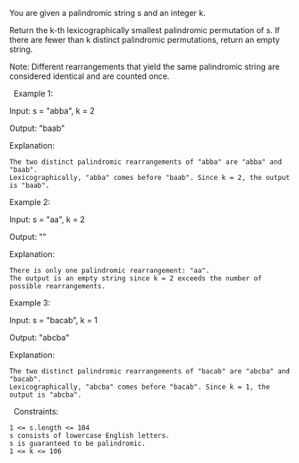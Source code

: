 You are given a palindromic string s and an integer k.

Return the k-th lexicographically smallest palindromic permutation of s. If there are fewer than k distinct palindromic permutations, return an empty string.

Note: Different rearrangements that yield the same palindromic string are considered identical and are counted once.

 
Example 1:


Input: s = "abba", k = 2

Output: "baab"

Explanation:


	The two distinct palindromic rearrangements of "abba" are "abba" and "baab".
	Lexicographically, "abba" comes before "baab". Since k = 2, the output is "baab".



Example 2:


Input: s = "aa", k = 2

Output: ""

Explanation:


	There is only one palindromic rearrangement: "aa".
	The output is an empty string since k = 2 exceeds the number of possible rearrangements.



Example 3:


Input: s = "bacab", k = 1

Output: "abcba"

Explanation:


	The two distinct palindromic rearrangements of "bacab" are "abcba" and "bacab".
	Lexicographically, "abcba" comes before "bacab". Since k = 1, the output is "abcba".



 
Constraints:


	1 <= s.length <= 104
	s consists of lowercase English letters.
	s is guaranteed to be palindromic.
	1 <= k <= 106

